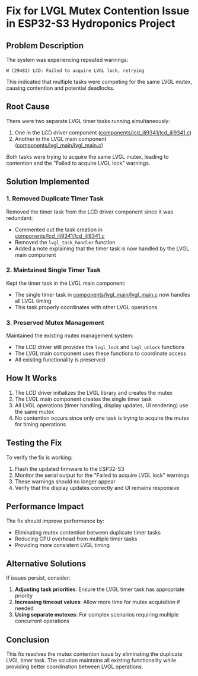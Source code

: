 # Fix for LVGL Mutex Contention Issue in ESP32-S3 Hydroponics Project

## Problem Description

The system was experiencing repeated warnings:
```
W (29481) LCD: Failed to acquire LVGL lock, retrying
```

This indicated that multiple tasks were competing for the same LVGL mutex, causing contention and potential deadlocks.

## Root Cause

There were two separate LVGL timer tasks running simultaneously:
1. One in the LCD driver component ([components/lcd_ili9341/lcd_ili9341.c](file:///c%3A/esp/hydro/hydro1.0/components/lcd_ili9341/lcd_ili9341.c))
2. Another in the LVGL main component ([components/lvgl_main/lvgl_main.c](file:///c%3A/esp/hydro/hydro1.0/components/lvgl_main/lvgl_main.c))

Both tasks were trying to acquire the same LVGL mutex, leading to contention and the "Failed to acquire LVGL lock" warnings.

## Solution Implemented

### 1. Removed Duplicate Timer Task

Removed the timer task from the LCD driver component since it was redundant:
- Commented out the task creation in [components/lcd_ili9341/lcd_ili9341.c](file:///c%3A/esp/hydro/hydro1.0/components/lcd_ili9341/lcd_ili9341.c)
- Removed the `lvgl_task_handler` function
- Added a note explaining that the timer task is now handled by the LVGL main component

### 2. Maintained Single Timer Task

Kept the timer task in the LVGL main component:
- The single timer task in [components/lvgl_main/lvgl_main.c](file:///c%3A/esp/hydro/hydro1.0/components/lvgl_main/lvgl_main.c) now handles all LVGL timing
- This task properly coordinates with other LVGL operations

### 3. Preserved Mutex Management

Maintained the existing mutex management system:
- The LCD driver still provides the `lvgl_lock` and `lvgl_unlock` functions
- The LVGL main component uses these functions to coordinate access
- All existing functionality is preserved

## How It Works

1. The LCD driver initializes the LVGL library and creates the mutex
2. The LVGL main component creates the single timer task
3. All LVGL operations (timer handling, display updates, UI rendering) use the same mutex
4. No contention occurs since only one task is trying to acquire the mutex for timing operations

## Testing the Fix

To verify the fix is working:

1. Flash the updated firmware to the ESP32-S3
2. Monitor the serial output for the "Failed to acquire LVGL lock" warnings
3. These warnings should no longer appear
4. Verify that the display updates correctly and UI remains responsive

## Performance Impact

The fix should improve performance by:
- Eliminating mutex contention between duplicate timer tasks
- Reducing CPU overhead from multiple timer tasks
- Providing more consistent LVGL timing

## Alternative Solutions

If issues persist, consider:

1. **Adjusting task priorities**: Ensure the LVGL timer task has appropriate priority
2. **Increasing timeout values**: Allow more time for mutex acquisition if needed
3. **Using separate mutexes**: For complex scenarios requiring multiple concurrent operations

## Conclusion

This fix resolves the mutex contention issue by eliminating the duplicate LVGL timer task. The solution maintains all existing functionality while providing better coordination between LVGL operations.
